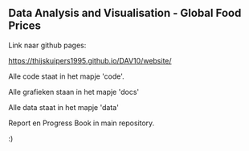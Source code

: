 ## Data Analysis and Visualisation - Global Food Prices


Link naar github pages:

https://thijskuipers1995.github.io/DAV10/website/

Alle code staat in het mapje 'code'.

Alle grafieken staan in het mapje 'docs'

Alle data staat in het mapje 'data'

Report  en Progress Book in main repository.

:)
